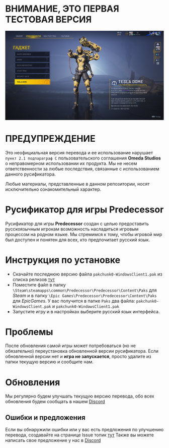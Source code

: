 # ВНИМАНИЕ, ЭТО ПЕРВАЯ ТЕСТОВАЯ ВЕРСИЯ
![Preview](https://raw.githubusercontent.com/bslie/predecessor-rus/122934abe2865f7eb123b4294b2146c3764594fc/github-preview.png)
# ПРЕДУПРЕЖДЕНИЕ
Это неофициальная версия перевода и ее использование нарушает `пункт 2.1 подпараграф C` пользовательского соглашения **Omeda Studios** о неправомерном использовании их продукта. Мы не несем ответственности за любые последствия, связанные с использованием данного русификатора.

Любые материалы, представленные в данном репозитории, носят исключительно ознакомительный характер.

# Русификатор для игры Predecessor
Русификатор для игры **Predecessor** создан с целью предоставить русскоязычным игрокам возможность насладиться игровым процессом на родном языке. Мы стремимся к тому, чтобы игровой мир был доступен и понятен для всех, кто предпочитает русский язык.

# Инструкция по установке
- Скачайте последнюю версию файла ```pakchunk0-WindowsClient1.pak``` из списка релизов [тут](https://github.com/bslie/predecessor-rus/releases/latest)
- Поместите файл в папку ```\Steam\steamapps\common\Predecessor\Predecessor\Content\Paks``` для *Steam* и в папку ```\Epic Games\Predecessor\Predecessor\Content\Paks``` для *EpicGames*. У вас получится в папке `Paks` два файла: `pakchunk0-WindowsClient.pak` и  `pakchunk0-WindowsClient1.pak`
- Запустите игру и в настройках выберите русский язык интерфейса.

# Проблемы
После обновления самой игры может потребоваться (но не обязательно) переустановка обновленной версии русификатора. Если обновленной версии нет и **игра не запускается**, просто удалите из папки текущую версию и сообщите нам.

# Обновления
Мы регулярно будем улучшать текущую версию перевода, обо всех обновления будем сообщать в нашем [Discord](https://discord.gg/predecessor-ru)

## Ошибки и предложения
Если вы обнаружили ошибки или у вас есть предложения по улучшению перевода, создавайте на странице Issue топик [тут](https://github.com/bslie/predecessor-rus/issues)
Также вы можете написать свое предложение у нас в [Discord](https://discord.gg/predecessor-ru)
